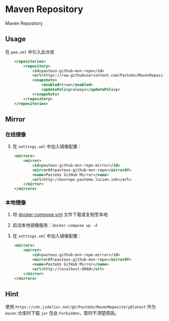 # Maven Repository

Maven Repository

## Usage

在 `pom.xml` 中引入此仓库

```xml
    <repositories>
        <repository>
            <id>pasteus-github-mvn-repo</id>
            <url>https://raw.githubusercontent.com/PasteUs/MavenRepository/master</url>
            <snapshots>
                <enabled>true</enabled>
                <updatePolicy>always</updatePolicy>
            </snapshots>
        </repository>
    </repositories>
```

## Mirror

### 在线镜像

3. 在 `settings.xml` 中加入镜像配置：

```xml
    <mirrors>
        <mirror>
            <id>pasteus-github-mvn-repo-mirror</id>
            <mirrorOf>pasteus-github-mvn-repo</mirrorOf>
            <name>PasteUs GitHub Mirror</name>
            <url>http://mvnrepo.pasteme.lucien.ink</url>
        </mirror>
    </mirrors>
```

### 本地镜像

1. 将 [docker-compose.yml](./docker-compose.yml) 文件下载或复制至本地

2. 启动本地镜像服务：`docker-compose up -d`

3. 在 `settings.xml` 中加入镜像配置：

```xml
    <mirrors>
        <mirror>
            <id>pasteus-github-mvn-repo-mirror</id>
            <mirrorOf>pasteus-github-mvn-repo</mirrorOf>
            <name>PasteUs GitHub Mirror</name>
            <url>http://localhost:8080</url>
        </mirror>
    </mirrors>
```

## Hint

使用 `https://cdn.jsdelivr.net/gh/PasteUs/MavenRepository@latest` 作为 `maven` 仓库时下载 `jar` 包会 `Forbidden`，暂时不清楚原因。
